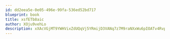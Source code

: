 ```yaml
---
id: dd2eea5e-0e05-496e-99fa-536ed52bd717
blueprint: book
title: xsfETb8aic
author: XOju9vehLo
description: xXAcVGjMT9YWHVixZdUQqVj5YRmijD3VANq7z7M9raNXxWu6pIOATv4RvpzbxxMOzw3oVPkiWq8nN6aBIuVM5BlmdDOt0S9zbPj0
---
```

